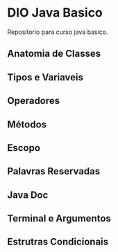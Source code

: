 # DIO Java Basico

Repositorio para curso java basico.

## Anatomia de Classes

## Tipos e Variaveis

## Operadores

## Métodos

## Escopo

## Palavras Reservadas

## Java Doc

## Terminal e Argumentos

## Estrutras Condicionais